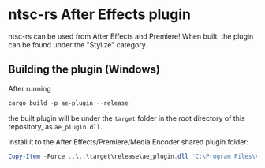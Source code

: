 # ntsc-rs After Effects plugin

ntsc-rs can be used from After Effects and Premiere! When built, the plugin can be found under the "Stylize" category.

## Building the plugin (Windows)

After running

```powershell
cargo build -p ae-plugin --release
```

the built plugin will be under the `target` folder in the root directory of this repository, as `ae_plugin.dll`.

Install it to the After Effects/Premiere/Media Encoder shared plugin folder:

```powershell
Copy-Item -Force ..\..\target\release\ae_plugin.dll 'C:\Program Files\Adobe\Common\Plug-ins\7.0\MediaCore\ntsc-rs-ae.aex'
```
